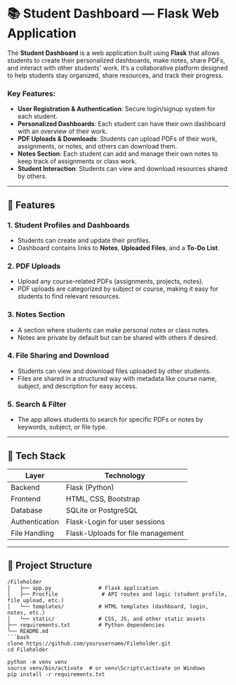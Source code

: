 # 📚 Student Dashboard — Flask Web Application

The **Student Dashboard** is a web application built using **Flask** that allows students to create their personalized dashboards, make notes, share PDFs, and interact with other students' work. It’s a collaborative platform designed to help students stay organized, share resources, and track their progress.

### Key Features:
- **User Registration & Authentication**: Secure login/signup system for each student.
- **Personalized Dashboards**: Each student can have their own dashboard with an overview of their work.
- **PDF Uploads & Downloads**: Students can upload PDFs of their work, assignments, or notes, and others can download them.
- **Notes Section**: Each student can add and manage their own notes to keep track of assignments or class work.
- **Student Interaction**: Students can view and download resources shared by others.

---

## 🚀 Features

### 1. **Student Profiles and Dashboards**
- Students can create and update their profiles.
- Dashboard contains links to **Notes**, **Uploaded Files**, and a **To-Do List**.

### 2. **PDF Uploads**
- Upload any course-related PDFs (assignments, projects, notes).
- PDF uploads are categorized by subject or course, making it easy for students to find relevant resources.

### 3. **Notes Section**
- A section where students can make personal notes or class notes.
- Notes are private by default but can be shared with others if desired.

### 4. **File Sharing and Download**
- Students can view and download files uploaded by other students.
- Files are shared in a structured way with metadata like course name, subject, and description for easy access.

### 5. **Search & Filter**
- The app allows students to search for specific PDFs or notes by keywords, subject, or file type.

---

## 🧰 Tech Stack

| Layer      | Technology           |
|------------|----------------------|
| Backend    | Flask (Python)       |
| Frontend   | HTML, CSS, Bootstrap |
| Database   | SQLite or PostgreSQL |
| Authentication | Flask-Login for user sessions |
| File Handling | Flask-Uploads for file management |

---

## 📂 Project Structure

```plaintext
/Fileholder
│   ├── app.py               # Flask application
│   ├── Procfile              # API routes and logic (student profile, file upload, etc.)
│   └── templates/           # HTML templates (dashboard, login, notes, etc.)
│   └── static/              # CSS, JS, and other static assets
├── requirements.txt         # Python dependencies
└── README.md
```bash
clone https://github.com/yourusername/Fileholder.git
cd Fileholder

python -m venv venv
source venv/bin/activate  # or venv\Scripts\activate on Windows
pip install -r requirements.txt



